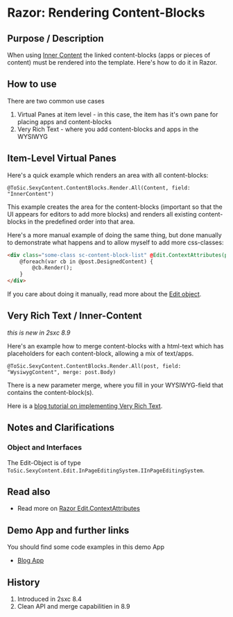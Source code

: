 
# Razor: Rendering Content-Blocks

## Purpose / Description
When using [Inner Content](Concept-Inner-Content) the linked content-blocks (apps or pieces of content) must be rendered into the template. Here's how to do it in Razor. 

## How to use
There are two common use cases

1. Virtual Panes at item level - in this case, the item has it's own pane for placing apps and content-blocks
2. Very Rich Text - where you add content-blocks and apps in the WYSIWYG

## Item-Level Virtual Panes
Here's a quick example which renders an area with all content-blocks: 

```razor
@ToSic.SexyContent.ContentBlocks.Render.All(Content, field: "InnerContent")
```
This example creates the area for the content-blocks (important so that the UI appears for editors to add more blocks) and renders all existing content-blocks in the predefined order into that area. 

Here's a more manual example of doing the same thing, but done manually to demonstrate what happens and to allow myself to add more css-classes: 
```html
<div class="some-class sc-content-block-list" @Edit.ContextAttributes(post, field: "DesignedContent")>
    @foreach(var cb in @post.DesignedContent) {
        @cb.Render();
    }
</div>
```
If you care about doing it manually, read more about the [Edit object](Razor-Edit).

## Very Rich Text / Inner-Content
_this is new in 2sxc 8.9_

Here's an example how to merge content-blocks with a html-text which has placeholders for each content-block, allowing a mix of text/apps. 
```razor
@ToSic.SexyContent.ContentBlocks.Render.All(post, field: "WysiwygContent", merge: post.Body)
```
There is a new parameter merge, where you fill in your WYSIWYG-field that contains the content-block(s).

Here is a [blog tutorial on implementing Very Rich Text](http://2sxc.org/en/blog/post/tutorial-create-very-rich-text-inner-content-2-with-2sxc).


## Notes and Clarifications
### Object and Interfaces
The Edit-Object is of type `ToSic.SexyContent.Edit.InPageEditingSystem.IInPageEditingSystem`.

## Read also
* Read more on [Razor Edit.ContextAttributes](Razor-Edit.ContextAttributes)


## Demo App and further links
[//]: # "Apps which provide sample code using this"

You should find some code examples in this demo App
* [Blog App](http://2sxc.org/en/apps/app/dnn-blog-app-for-dnn-dotnetnuke)

## History
[//]: # "If possible, tell when it was added or modified strongly"

1. Introduced in 2sxc 8.4
2. Clean API and merge capabilitien in 8.9

[//]: # "This is a comment - for those who have never seen this"
[//]: # "The following lines are a list of links used in this page, referenced from above"
[inner-content]: http://2sxc.org/en/blog/post/designing-articles-with-inner-content-blocks-new-in-8-4-like-modules-inside-modules
[DynamicEntity]: Dynamic-Entity
[actions-source]: https://github.com/2sic/2sxc/blob/master/src/inpage/2sxc._actions.js
[template-content-data]: http://2sxc.org/en/blog/post/12-differences-when-templating-data-instead-of-content
[float-toolbar]: http://2sxc.org/en/Docs-Manuals/Feature/feature/2875

